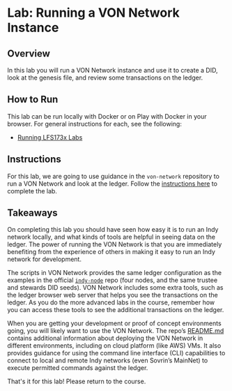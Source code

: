 <!----- Conversion time: 0.933 seconds.


Using this Markdown file:

1. Cut and paste this output into your source file.
2. See the notes and action items below regarding this conversion run.
3. Check the rendered output (headings, lists, code blocks, tables) for proper
   formatting and use a linkchecker before you publish this page.

Conversion notes:

* Docs to Markdown version 1.0β18
* Sat Feb 22 2020 09:21:05 GMT-0800 (PST)
* Source doc: https://docs.google.com/a/cloudcompass.ca/open?id=1yGLPXrwtqMwwYkHL6IWisMu0WCpf4nePKFm6jDWGjL8

WARNING:
You have 2 H1 headings. You may want to use the "H1 -> H2" option to demote all headings by one level.

----->

# Lab: Running a VON Network Instance


## Overview

In this lab you will run a VON Network instance and use it to create a DID, look at the genesis file, and review some transactions on the ledger.


## How to Run

This lab can be run locally with Docker or on Play with Docker in your browser. For general instructions for each, see the following:



*   [Running LFS173x Labs](RunningLabs.md)


## Instructions

For this lab, we are going to use guidance in the `von-network` repository to run a VON Network and look at the ledger. Follow the [instructions here](https://github.com/bcgov/von-network/blob/main/docs/UsingVONNetwork.md) to complete the lab.


## Takeaways

On completing this lab you should have seen how easy it is to run an Indy network locally, and what kinds of tools are helpful in seeing data on the ledger. The power of running the VON Network is that you are immediately benefiting from the experience of others in making it easy to run an Indy network for development.

The scripts in VON Network provides the same ledger configuration as the examples in the official [`indy-node`](https://github.com/hyperledger/indy-node) repo (four nodes, and the same trustee and stewards DID seeds). VON Network includes some extra tools, such as the ledger browser web server that helps you see the transactions on the ledger. As you do the more advanced labs in the course, remember how you can access these tools to see the additional transactions on the ledger.

When you are getting your development or proof of concept environments going, you will likely want to use the VON Network. The repo’s [README.md](https://github.com/bcgov/von-network/blob/main/README.md) contains additional information about deploying the VON Network in different environments, including on cloud platform (like AWS) VMs. It also provides guidance for using the command line interface (CLI) capabilities to connect to local and remote Indy networks (even Sovrin’s MainNet) to execute permitted commands against the ledger.

That's it for this lab! Please return to the course.

<!-- Docs to Markdown version 1.0β18 -->
